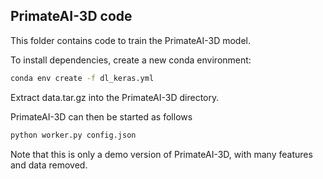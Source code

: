 
## PrimateAI-3D code

This folder contains code to train the PrimateAI-3D model.

To install dependencies, create a new conda environment:
```sh
conda env create -f dl_keras.yml
```

Extract data.tar.gz into the PrimateAI-3D directory.

PrimateAI-3D can then be started as follows

```sh
python worker.py config.json
```

Note that this is only a demo version of PrimateAI-3D, with many features and data removed.
